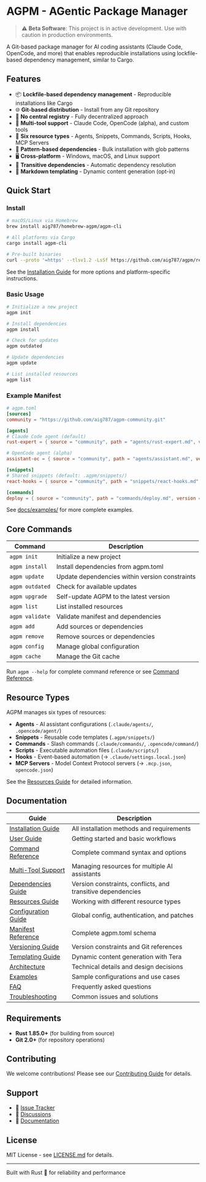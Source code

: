 # AGPM - AGentic Package Manager

> ⚠️ **Beta Software**: This project is in active development. Use with caution in production environments.

A Git-based package manager for AI coding assistants (Claude Code, OpenCode, and more) that enables reproducible
installations using lockfile-based dependency management, similar to Cargo.

## Features

- 📦 **Lockfile-based dependency management** - Reproducible installations like Cargo
- 🌐 **Git-based distribution** - Install from any Git repository
- 🚀 **No central registry** - Fully decentralized approach
- 🤖 **Multi-tool support** - Claude Code, OpenCode (alpha), and custom tools
- 🔧 **Six resource types** - Agents, Snippets, Commands, Scripts, Hooks, MCP Servers
- 🎯 **Pattern-based dependencies** - Bulk installation with glob patterns
- 🖥️ **Cross-platform** - Windows, macOS, and Linux support
- 🔄 **Transitive dependencies** - Automatic dependency resolution
- 📝 **Markdown templating** - Dynamic content generation (opt-in)

## Quick Start

### Install

```bash
# macOS/Linux via Homebrew
brew install aig787/homebrew-agpm/agpm-cli

# All platforms via Cargo
cargo install agpm-cli

# Pre-built binaries
curl --proto '=https' --tlsv1.2 -LsSf https://github.com/aig787/agpm/releases/latest/download/agpm-installer.sh | sh
```

See the [Installation Guide](docs/installation.md) for more options and platform-specific instructions.

### Basic Usage

```bash
# Initialize a new project
agpm init

# Install dependencies
agpm install

# Check for updates
agpm outdated

# Update dependencies
agpm update

# List installed resources
agpm list
```

### Example Manifest

```toml
# agpm.toml
[sources]
community = "https://github.com/aig787/agpm-community.git"

[agents]
# Claude Code agent (default)
rust-expert = { source = "community", path = "agents/rust-expert.md", version = "v1.0.0" }

# OpenCode agent (alpha)
assistant-oc = { source = "community", path = "agents/assistant.md", version = "v1.0.0", tool = "opencode" }

[snippets]
# Shared snippets (default: .agpm/snippets/)
react-hooks = { source = "community", path = "snippets/react-hooks.md", version = "~1.2.0" }

[commands]
deploy = { source = "community", path = "commands/deploy.md", version = "v2.0.0" }
```

See [docs/examples/](docs/examples/) for more complete examples.

## Core Commands

| Command         | Description                                       |
|-----------------|---------------------------------------------------|
| `agpm init`     | Initialize a new project                          |
| `agpm install`  | Install dependencies from agpm.toml               |
| `agpm update`   | Update dependencies within version constraints    |
| `agpm outdated` | Check for available updates                       |
| `agpm upgrade`  | Self-update AGPM to the latest version            |
| `agpm list`     | List installed resources                          |
| `agpm validate` | Validate manifest and dependencies                |
| `agpm add`      | Add sources or dependencies                       |
| `agpm remove`   | Remove sources or dependencies                    |
| `agpm config`   | Manage global configuration                       |
| `agpm cache`    | Manage the Git cache                              |

Run `agpm --help` for complete command reference or see [Command Reference](docs/command-reference.md).

## Resource Types

AGPM manages six types of resources:

- **Agents** - AI assistant configurations (`.claude/agents/`, `.opencode/agent/`)
- **Snippets** - Reusable code templates (`.agpm/snippets/`)
- **Commands** - Slash commands (`.claude/commands/`, `.opencode/command/`)
- **Scripts** - Executable automation files (`.claude/scripts/`)
- **Hooks** - Event-based automation (→ `.claude/settings.local.json`)
- **MCP Servers** - Model Context Protocol servers (→ `.mcp.json`, `opencode.json`)

See the [Resources Guide](docs/resources.md) for detailed information.

## Documentation

| Guide | Description |
|-------|-------------|
| [Installation Guide](docs/installation.md) | All installation methods and requirements |
| [User Guide](docs/user-guide.md) | Getting started and basic workflows |
| [Command Reference](docs/command-reference.md) | Complete command syntax and options |
| [Multi-Tool Support](docs/multi-tool-support.md) | Managing resources for multiple AI assistants |
| [Dependencies Guide](docs/dependencies.md) | Version constraints, conflicts, and transitive dependencies |
| [Resources Guide](docs/resources.md) | Working with different resource types |
| [Configuration Guide](docs/configuration.md) | Global config, authentication, and patches |
| [Manifest Reference](docs/manifest-reference.md) | Complete agpm.toml schema |
| [Versioning Guide](docs/versioning.md) | Version constraints and Git references |
| [Templating Guide](docs/templating.md) | Dynamic content generation with Tera |
| [Architecture](docs/architecture.md) | Technical details and design decisions |
| [Examples](docs/examples/) | Sample configurations and use cases |
| [FAQ](docs/faq.md) | Frequently asked questions |
| [Troubleshooting](docs/troubleshooting.md) | Common issues and solutions |

## Requirements

- **Rust 1.85.0+** (for building from source)
- **Git 2.0+** (for repository operations)

## Contributing

We welcome contributions! Please see our [Contributing Guide](CONTRIBUTING.md) for details.

## Support

- 🐛 [Issue Tracker](https://github.com/aig787/agpm/issues)
- 💬 [Discussions](https://github.com/aig787/agpm/discussions)
- 📖 [Documentation](docs/user-guide.md)

## License

MIT License - see [LICENSE.md](LICENSE.md) for details.

---

Built with Rust 🦀 for reliability and performance